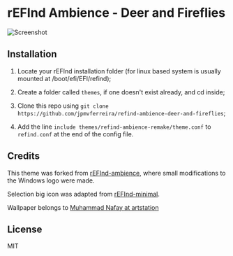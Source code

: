 # rEFInd Ambience - Deer and Fireflies

![Screenshot](screenshot.bmp)

## Installation

1. Locate your rEFInd installation folder (for linux based system is usually mounted at /boot/efi/EFI/refind);

2. Create a folder called `themes`, if one doesn't exist already, and cd inside;

3. Clone this repo using `git clone https://github.com/jpmvferreira/refind-ambience-deer-and-fireflies`;

4. Add the line `include themes/refind-ambience-remake/theme.conf` to `refind.conf` at the end of the config file.

## Credits

This theme was forked from [rEFInd-ambience](https://github.com/lukechilds/refind-ambience), where small modifications to the Windows logo were made.

Selection big icon was adapted from [rEFInd-minimal](https://github.com/EvanPurkhiser/rEFInd-minimal).

Wallpaper belongs to [Muhammad Nafay at artstation](https://www.artstation.com/artwork/xgrb2)

## License

MIT
